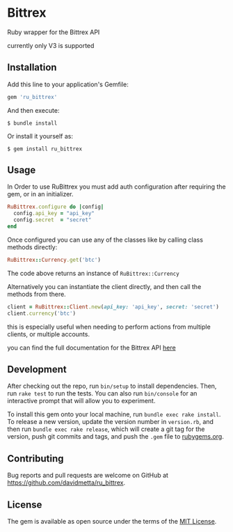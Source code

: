 # Bittrex

Ruby wrapper for the Bittrex API

currently only V3 is supported

## Installation

Add this line to your application's Gemfile:

```ruby
gem 'ru_bittrex'
```

And then execute:

    $ bundle install

Or install it yourself as:

    $ gem install ru_bittrex

## Usage

In Order to use RuBittrex you must add auth configuration after requiring the gem, or in an initializer.
```ruby
RuBittrex.configure do |config|
  config.api_key = "api_key"
  config.secret  = "secret"
end
```

Once configured you can use any of the classes like by calling class methods directly:
```ruby
RuBittrex::Currency.get('btc')
```
The code above returns an instance of `RuBittrex::Currency`

Alternatively you can instantiate the client directly, and then call the methods from there.
```ruby
client = RuBittrex::Client.new(api_key: 'api_key', secret: 'secret')
client.currency('btc')
```

this is especially useful when needing to perform actions from multiple clients, or multiple accounts.

you can find the full documentation for the Bittrex API [here](https://bittrex.github.io/api/v3)

## Development

After checking out the repo, run `bin/setup` to install dependencies. Then, run `rake test` to run the tests. You can also run `bin/console` for an interactive prompt that will allow you to experiment.

To install this gem onto your local machine, run `bundle exec rake install`. To release a new version, update the version number in `version.rb`, and then run `bundle exec rake release`, which will create a git tag for the version, push git commits and tags, and push the `.gem` file to [rubygems.org](https://rubygems.org).

## Contributing

Bug reports and pull requests are welcome on GitHub at https://github.com/davidmetta/ru_bittrex.

## License

The gem is available as open source under the terms of the [MIT License](https://opensource.org/licenses/MIT).
